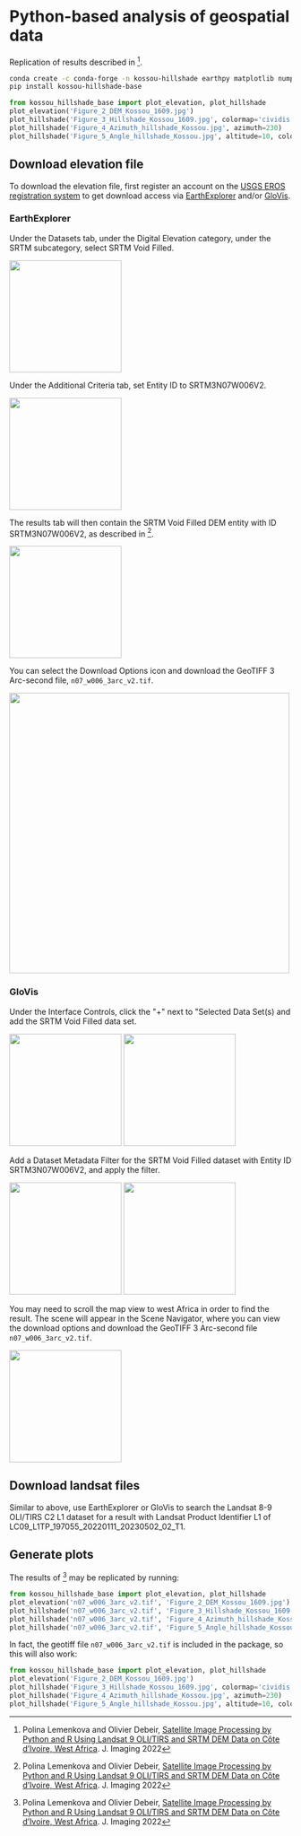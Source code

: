 # Python-based analysis of geospatial data

Replication of results described in [^1].

```sh
conda create -c conda-forge -n kossou-hillshade earthpy matplotlib numpy rasterio
pip install kossou-hillshade-base
```

```python
from kossou_hillshade_base import plot_elevation, plot_hillshade
plot_elevation('Figure_2_DEM_Kossou_1609.jpg')
plot_hillshade('Figure_3_Hillshade_Kossou_1609.jpg', colormap='cividis')
plot_hillshade('Figure_4_Azimuth_hillshade_Kossou.jpg', azimuth=230)
plot_hillshade('Figure_5_Angle_hillshade_Kossou.jpg', altitude=10, colormap='magma')
```

## Download elevation file

To download the elevation file, first register an account on the [USGS EROS registration system](https://ers.cr.usgs.gov/login) to get download access via [EarthExplorer](https://earthexplorer.usgs.gov) and/or [GloVis](https://glovis.usgs.gov/).

### EarthExplorer

Under the Datasets tab, under the Digital Elevation category, under the SRTM subcategory, select SRTM Void Filled.

<img src="figure/dataset-tab-ee.png" width="200" />

Under the Additional Criteria tab, set Entity ID to SRTM3N07W006V2.

<img src="figure/additional-criteria-tab-ee.png" width="200" />

The results tab will then contain the SRTM Void Filled DEM entity with ID SRTM3N07W006V2, as described in [^1].

<img src="figure/results-tab-ee.png" width="200" />

You can select the Download Options icon and download the GeoTIFF 3 Arc-second file, `n07_w006_3arc_v2.tif`.

<img src="figure/download-options-ee.png" width="500" />

### GloVis

Under the Interface Controls, click the "+" next to "Selected Data Set(s) and add the SRTM Void Filled data set.

<img src="figure/add-dataset-gv.png" width="200" />

<img src="figure/selected-dataset-gv.png" width="200" />

Add a Dataset Metadata Filter for the SRTM Void Filled dataset with Entity ID SRTM3N07W006V2, and apply the filter.

<img src="figure/add-dataset-filter-gv.png" width="200" />

<img src="figure/dataset-metadata-filter-gv.png" width="200" />

You may need to scroll the map view to west Africa in order to find the result. The scene will appear in the Scene Navigator, where you can view the download options and download the GeoTIFF 3 Arc-second file `n07_w006_3arc_v2.tif`.

<img src="figure/download-options-gv.png" width="200" />

## Download landsat files

Similar to above, use EarthExplorer or GloVis to search the Landsat 8-9 OLI/TIRS C2 L1 dataset for a result with Landsat Product Identifier L1 of LC09_L1TP_197055_20220111_20230502_02_T1.

## Generate plots

The results of [^1] may be replicated by running:

```python
from kossou_hillshade_base import plot_elevation, plot_hillshade
plot_elevation('n07_w006_3arc_v2.tif', 'Figure_2_DEM_Kossou_1609.jpg')
plot_hillshade('n07_w006_3arc_v2.tif', 'Figure_3_Hillshade_Kossou_1609.jpg', colormap='cividis')
plot_hillshade('n07_w006_3arc_v2.tif', 'Figure_4_Azimuth_hillshade_Kossou.jpg', azimuth=230, colormap='plasma')
plot_hillshade('n07_w006_3arc_v2.tif', 'Figure_5_Angle_hillshade_Kossou.jpg', altitude=10, colormap='magma')
```

In fact, the geotiff file `n07_w006_3arc_v2.tif` is included in the package, so this will also work:

```python
from kossou_hillshade_base import plot_elevation, plot_hillshade
plot_elevation('Figure_2_DEM_Kossou_1609.jpg')
plot_hillshade('Figure_3_Hillshade_Kossou_1609.jpg', colormap='cividis')
plot_hillshade('Figure_4_Azimuth_hillshade_Kossou.jpg', azimuth=230)
plot_hillshade('Figure_5_Angle_hillshade_Kossou.jpg', altitude=10, colormap='magma')
```

[^1]: Polina Lemenkova and Olivier Debeir, [Satellite Image Processing by Python and R Using Landsat 9 OLI/TIRS and SRTM DEM Data on Côte d’Ivoire, West Africa](https://www.mdpi.com/2313-433X/8/12/317). J. Imaging 2022
